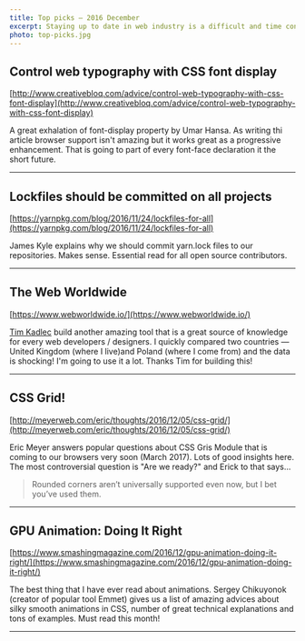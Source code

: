 ```yaml
---
title: Top picks — 2016 December
excerpt: Staying up to date in web industry is a difficult and time consuming task. I would like to share with you my top finds from the past month.
photo: top-picks.jpg
---
```


## Control web typography with CSS font display

[http://www.creativebloq.com/advice/control-web-typography-with-css-font-display](http://www.creativebloq.com/advice/control-web-typography-with-css-font-display)

A great exhalation of font-display property by Umar Hansa. As writing thi article browser support isn't amazing but it works great as a progressive enhancement. That is going to part of every font-face declaration it the short future.

- - -

## Lockfiles should be committed on all projects

[https://yarnpkg.com/blog/2016/11/24/lockfiles-for-all](https://yarnpkg.com/blog/2016/11/24/lockfiles-for-all)

James Kyle explains why we should commit yarn.lock files to our repositories. Makes sense. Essential read for all open source contributors.

- - -

## The Web Worldwide

[https://www.webworldwide.io/](https://www.webworldwide.io/)

[Tim Kadlec](https://twitter.com/tkadlec) build another amazing tool that is a great source of knowledge for every web developers / designers. I quickly compared two countries — United Kingdom (where I live)and Poland (where I come from) and the data is shocking! I'm going to use it a lot. Thanks Tim for building this!

- - -

## CSS Grid!

[http://meyerweb.com/eric/thoughts/2016/12/05/css-grid/](http://meyerweb.com/eric/thoughts/2016/12/05/css-grid/)

Eric Meyer answers popular questions about CSS Gris Module that is coming to our browsers very soon (March 2017). Lots of good insights here. The most controversial question is "Are we ready?" and Erick to that says...

> Rounded corners aren’t universally supported even now, but I bet you’ve used them.

- - -

## GPU Animation: Doing It Right

[https://www.smashingmagazine.com/2016/12/gpu-animation-doing-it-right/](https://www.smashingmagazine.com/2016/12/gpu-animation-doing-it-right/)

The best thing that I have ever read about animations. Sergey Chikuyonok (creator of popular tool Emmet) gives us a list of amazing advices about silky smooth animations in CSS, number of great technical explanations and tons of examples. Must read this month!

- - -

##
